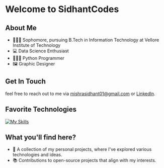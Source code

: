 # Welcome to SidhantCodes

## About Me
- 🧑🏼‍🎓 Sophomore, pursuing B.Tech in Information Technology at Vellore Institute of Technology
- 💻 Data Science Enthusiast
- 👨🏼‍💻 Python Programmer
- 🖼️ Graphic Designer

## Get In Touch

feel free to reach out to me via mishrasidhant01@gmail.com or [LinkedIn](https://www.linkedin.com/in/smishra0110).

## Favorite Technologies

[![My Skills](https://skillicons.dev/icons?i=ps,ai,idea,pr,vscode,py,django,nodejs,c,cpp,java,javascript,discord)](https://skillicons.dev)

## What you'll find here?
- 🌱 A collection of my personal projects, where I've explored various technologies and ideas.
- 📚 Contributions to open-source projects that align with my interests.

